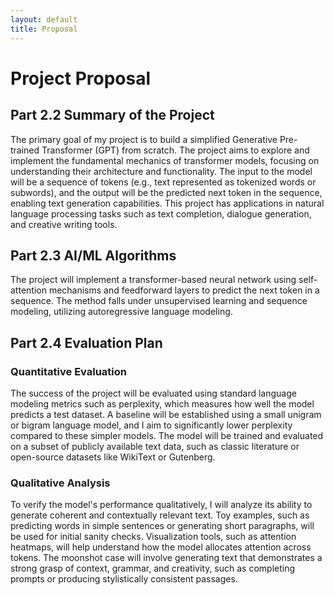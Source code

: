 ```yaml
---
layout: default
title: Proposal
---
```

# Project Proposal

## Part 2.2 Summary of the Project
The primary goal of my project is to build a simplified Generative Pre-trained Transformer (GPT) from scratch. The project aims to explore and implement the fundamental mechanics of transformer models, focusing on understanding their architecture and functionality. The input to the model will be a sequence of tokens (e.g., text represented as tokenized words or subwords), and the output will be the predicted next token in the sequence, enabling text generation capabilities. This project has applications in natural language processing tasks such as text completion, dialogue generation, and creative writing tools.

## Part 2.3 AI/ML Algorithms
The project will implement a transformer-based neural network using self-attention mechanisms and feedforward layers to predict the next token in a sequence. The method falls under unsupervised learning and sequence modeling, utilizing autoregressive language modeling.

## Part 2.4 Evaluation Plan
### Quantitative Evaluation
The success of the project will be evaluated using standard language modeling metrics such as perplexity, which measures how well the model predicts a test dataset. A baseline will be established using a small unigram or bigram language model, and I aim to significantly lower perplexity compared to these simpler models. The model will be trained and evaluated on a subset of publicly available text data, such as classic literature or open-source datasets like WikiText or Gutenberg.

### Qualitative Analysis
To verify the model's performance qualitatively, I will analyze its ability to generate coherent and contextually relevant text. Toy examples, such as predicting words in simple sentences or generating short paragraphs, will be used for initial sanity checks. Visualization tools, such as attention heatmaps, will help understand how the model allocates attention across tokens. The moonshot case will involve generating text that demonstrates a strong grasp of context, grammar, and creativity, such as completing prompts or producing stylistically consistent passages.


